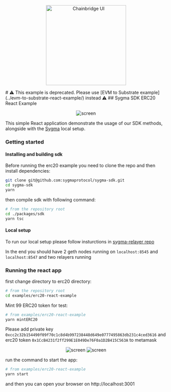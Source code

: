 <p align="center"><a href="https://https://chainsafe.io/"><img width="250" title="Chainbridge UI" src='../../assets/full-logo.png'/></a></p>
# ⚠️ This example is deprecated. Please use [EVM to Substrate example](../evm-to-substrate-react-example/) instead ⚠️
## Sygma SDK ERC20 React Example
<p align="center">
<img widht="700" src='./public/erc20-example-screen.png' alt="screen" />
</p>

This simple React application demonstrate the usage of our SDK methods, alongside with the [Sygma](https://github.com/sygmaprotocol/sygma-relayer) local setup.

### Getting started
#### Installing and building sdk
Before running the erc20 example you need to clone the repo and then install dependencies:

```bash
git clone git@github.com:sygmaprotocol/sygma-sdk.git
cd sygma-sdk
yarn
```

then compile sdk with following command:
```bash
# from the repository root
cd ./packages/sdk
yarn tsc
```


#### Local setup
To run our local setup please follow insturctions in [sygma-relayer repo](https://github.com/sygmaprotocol/sygma-relayer#local-environment)

In the end you should have 2 geth nodes running on `localhost:8545` and `localhost:8547` and two relayers running

### Running the react app
first change directory to erc20 directory:

```bash
# from the repository root
cd examples/erc20-react-example
```

Mint 99 ERC20 token for test:
```bash
# from examples/erc20-react-example
yarn mintERC20
```
Please add private key `0xcc2c32b154490f09f70c1c8d4b997238448d649e0777495863db231c4ced3616`
and erc20 token `0x1CcB4231f2ff299E1E049De76F0a1D2B415C563A` to metamask
<p align="center">
<img widht="200" src='./public/metamask0.png' alt="screen" />
<img widht="200" src='./public/metamask2.png' alt="screen" />

</p>


run the command to start the app:
```bash
# from examples/erc20-react-example
yarn start
```
and then you can open your browser on http://localhost:3001


